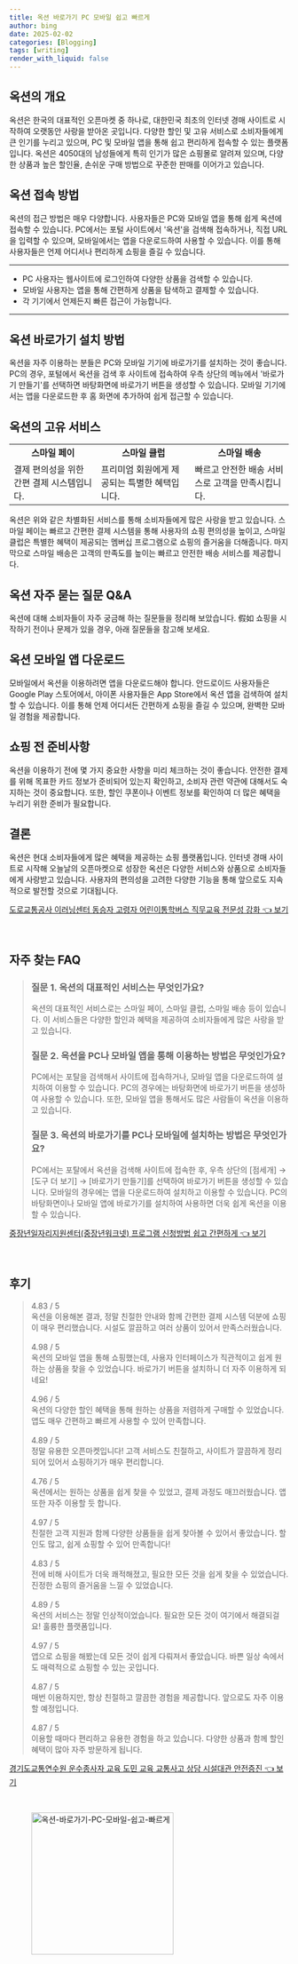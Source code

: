 ```yaml
---
title: 옥션 바로가기 PC 모바일 쉽고 빠르게
author: bing
date: 2025-02-02
categories: [Blogging]
tags: [writing]
render_with_liquid: false
---
```



<h2 id='옥션_소개'>옥션의 개요</h2>

<p>옥션은 한국의 대표적인 오픈마켓 중 하나로, 대한민국 최초의 인터넷 경매 사이트로 시작하여 오랫동안 사랑을 받아온 곳입니다. 다양한 할인 및 고유 서비스로 소비자들에게 큰 인기를 누리고 있으며, PC 및 모바일 앱을 통해 쉽고 편리하게 접속할 수 있는 플랫폼입니다. 옥션은 4050대의 남성들에게 특히 인기가 많은 쇼핑몰로 알려져 있으며, 다양한 상품과 높은 할인율, 손쉬운 구매 방법으로 꾸준한 판매를 이어가고 있습니다.</p>

<h2 id='옥션_접속방법'>옥션 접속 방법</h2>

<p>옥션의 접근 방법은 매우 다양합니다. 사용자들은 PC와 모바일 앱을 통해 쉽게 옥션에 접속할 수 있습니다. PC에서는 포털 사이트에서 '옥션'을 검색해 접속하거나, 직접 URL을 입력할 수 있으며, 모바일에서는 앱을 다운로드하여 사용할 수 있습니다. 이를 통해 사용자들은 언제 어디서나 편리하게 쇼핑을 즐길 수 있습니다.</p>

<hr />

<ul>
    <li>PC 사용자는 웹사이트에 로그인하여 다양한 상품을 검색할 수 있습니다.</li>
    <li>모바일 사용자는 앱을 통해 간편하게 상품을 탐색하고 결제할 수 있습니다.</li>
    <li>각 기기에서 언제든지 빠른 접근이 가능합니다.</li>
</ul>

<hr />

<h2 id='옥션_바로가기_설치방법'>옥션 바로가기 설치 방법</h2>

<p>옥션을 자주 이용하는 분들은 PC와 모바일 기기에 바로가기를 설치하는 것이 좋습니다. PC의 경우, 포털에서 옥션을 검색 후 사이트에 접속하여 우측 상단의 메뉴에서 '바로가기 만들기'를 선택하면 바탕화면에 바로가기 버튼을 생성할 수 있습니다. 모바일 기기에서는 앱을 다운로드한 후 홈 화면에 추가하여 쉽게 접근할 수 있습니다.</p>

<h2 id='옥션의_고유서비스'>옥션의 고유 서비스</h2>

<table>
    <tr>
        <td style="text-align: center; height: 17px;"><b>스마일 페이</b></td>
        <td style="text-align: center; height: 17px;"><b>스마일 클럽</b></td>
        <td style="text-align: center; height: 17px;"><b>스마일 배송</b></td>
    </tr>
    <tr>
        <td>결제 편의성을 위한 간편 결제 시스템입니다.</td>
        <td>프리미엄 회원에게 제공되는 특별한 혜택입니다.</td>
        <td>빠르고 안전한 배송 서비스로 고객을 만족시킵니다.</td>
    </tr>
</table>

<p>옥션은 위와 같은 차별화된 서비스를 통해 소비자들에게 많은 사랑을 받고 있습니다. 스마일 페이는 빠르고 간편한 결제 시스템을 통해 사용자의 쇼핑 편의성을 높이고, 스마일 클럽은 특별한 혜택이 제공되는 멤버십 프로그램으로 쇼핑의 즐거움을 더해줍니다. 마지막으로 스마일 배송은 고객의 만족도를 높이는 빠르고 안전한 배송 서비스를 제공합니다.</p>

<h2 id='옥션_자주_묻는_질문'>옥션 자주 묻는 질문 Q&A</h2>

<p>옥션에 대해 소비자들이 자주 궁금해 하는 질문들을 정리해 보았습니다. 假如 쇼핑을 시작하기 전이나 문제가 있을 경우, 아래 질문들을 참고해 보세요.</p>

<h2 id='옥션_모바일_앱_다운로드'>옥션 모바일 앱 다운로드</h2>

<p>모바일에서 옥션을 이용하려면 앱을 다운로드해야 합니다. 안드로이드 사용자들은 Google Play 스토어에서, 아이폰 사용자들은 App Store에서 옥션 앱을 검색하여 설치할 수 있습니다. 이를 통해 언제 어디서든 간편하게 쇼핑을 즐길 수 있으며, 완벽한 모바일 경험을 제공합니다.</p>

<h2 id='쇼핑_전_준비사항'>쇼핑 전 준비사항</h2>

<p>옥션을 이용하기 전에 몇 가지 중요한 사항을 미리 체크하는 것이 좋습니다. 안전한 결제를 위해 목표한 카드 정보가 준비되어 있는지 확인하고, 소비자 관련 약관에 대해서도 숙지하는 것이 중요합니다. 또한, 할인 쿠폰이나 이벤트 정보를 확인하여 더 많은 혜택을 누리기 위한 준비가 필요합니다.</p>

<h2 id='결론'>결론</h2>

<p>옥션은 현대 소비자들에게 많은 혜택을 제공하는 쇼핑 플랫폼입니다. 인터넷 경매 사이트로 시작해 오늘날의 오픈마켓으로 성장한 옥션은 다양한 서비스와 상품으로 소비자들에게 사랑받고 있습니다. 사용자의 편의성을 고려한 다양한 기능을 통해 앞으로도 지속적으로 발전할 것으로 기대됩니다.</p>


<p><a class="click-button" title="도로교통공사 이러닝센터 동승자 고령자 어린이통학버스 직무교육 전문성 강화" href="https://yellowplanner.github.io/posts/%EB%8F%84%EB%A1%9C%EA%B5%90%ED%86%B5%EA%B3%B5%EC%82%AC-%EC%9D%B4%EB%9F%AC%EB%8B%9D%EC%84%BC%ED%84%B0-%EB%8F%99%EC%8A%B9%EC%9E%90-%EA%B3%A0%EB%A0%B9%EC%9E%90-%EC%96%B4%EB%A6%B0%EC%9D%B4%ED%86%B5%ED%95%99%EB%B2%84%EC%8A%A4-%EC%A7%81%EB%AC%B4%EA%B5%90%EC%9C%A1-%EC%A0%84%EB%AC%B8%EC%84%B1-%EA%B0%95%ED%99%94/" rel="dofollow">도로교통공사 이러닝센터 동승자 고령자 어린이통학버스 직무교육 전문성 강화 👈 보기</a></p><br>
<h2 id='자주_찾는_FAQ'>자주 찾는 FAQ</h2>
<div itemscope="" itemtype="https://schema.org/FAQPage"> 
<blockquote> 
<div itemscope="" itemprop="mainEntity" itemtype="https://schema.org/Question"> 
<h3 itemprop="name">질문 1. 옥션의 대표적인 서비스는 무엇인가요?</h3> 
<div itemscope="" itemprop="acceptedAnswer" itemtype="https://schema.org/Answer"> 
<span itemprop="text"> 
<p>옥션의 대표적인 서비스로는 스마일 페이, 스마일 클럽, 스마일 배송 등이 있습니다. 이 서비스들은 다양한 할인과 혜택을 제공하여 소비자들에게 많은 사랑을 받고 있습니다.</p> 
</span> 
</div> 
</div> 
<div itemscope="" itemprop="mainEntity" itemtype="https://schema.org/Question"> 
<h3 itemprop="name">질문 2. 옥션을 PC나 모바일 앱을 통해 이용하는 방법은 무엇인가요?</h3> 
<div itemscope="" itemprop="acceptedAnswer" itemtype="https://schema.org/Answer"> 
<span itemprop="text"> 
<p>PC에서는 포탈을 검색해서 사이트에 접속하거나, 모바일 앱을 다운로드하여 설치하여 이용할 수 있습니다. PC의 경우에는 바탕화면에 바로가기 버튼을 생성하여 사용할 수 있습니다. 또한, 모바일 앱을 통해서도 많은 사람들이 옥션을 이용하고 있습니다.</p> 
</span> 
</div> 
</div> 
<div itemscope="" itemprop="mainEntity" itemtype="https://schema.org/Question"> 
<h3 itemprop="name">질문 3. 옥션의 바로가기를 PC나 모바일에 설치하는 방법은 무엇인가요?</h3> 
<div itemscope="" itemprop="acceptedAnswer" itemtype="https://schema.org/Answer"> 
<span itemprop="text"> 
<p>PC에서는 포탈에서 옥션을 검색해 사이트에 접속한 후, 우측 상단의 [점세개] → [도구 더 보기] → [바로가기 만들기]를 선택하여 바로가기 버튼을 생성할 수 있습니다. 모바일의 경우에는 앱을 다운로드하여 설치하고 이용할 수 있습니다. PC의 바탕화면이나 모바일 앱에 바로가기를 설치하여 사용하면 더욱 쉽게 옥션을 이용할 수 있습니다.</p> 
</span> 
</div> 
</div> 
</blockquote> 
</div>
<p><a class="click-button" title="중장년일자리지원센터(중장년워크넷) 프로그램 신청방법 쉽고 간편하게" href="https://yellowplanner.github.io/posts/%EC%A4%91%EC%9E%A5%EB%85%84%EC%9D%BC%EC%9E%90%EB%A6%AC%EC%A7%80%EC%9B%90%EC%84%BC%ED%84%B0(%EC%A4%91%EC%9E%A5%EB%85%84%EC%9B%8C%ED%81%AC%EB%84%B7)-%ED%94%84%EB%A1%9C%EA%B7%B8%EB%9E%A8-%EC%8B%A0%EC%B2%AD%EB%B0%A9%EB%B2%95-%EC%89%BD%EA%B3%A0-%EA%B0%84%ED%8E%B8%ED%95%98%EA%B2%8C/" rel="dofollow">중장년일자리지원센터(중장년워크넷) 프로그램 신청방법 쉽고 간편하게 👈 보기</a></p><br>
<h2 id='후기'>후기</h2>
<div itemscope itemtype="https://schema.org/Product">
  <blockquote>
  <div itemprop="review" itemscope itemtype="https://schema.org/Review">
      <div itemprop="reviewRating" itemscope itemtype="https://schema.org/Rating"> <span itemprop="ratingValue">4.83</span> / <span itemprop="bestRating">5</span> </div>
      <span itemprop="reviewBody">옥션을 이용해본 결과, 정말 친절한 안내와 함께 간편한 결제 시스템 덕분에 쇼핑이 매우 편리했습니다. 시설도 깔끔하고 여러 상품이 있어서 만족스러웠습니다.</span>
  </div>
  <br>
  <div itemprop="review" itemscope itemtype="https://schema.org/Review">
      <div itemprop="reviewRating" itemscope itemtype="https://schema.org/Rating"> <span itemprop="ratingValue">4.98</span> / <span itemprop="bestRating">5</span> </div>
      <span itemprop="reviewBody">옥션의 모바일 앱을 통해 쇼핑했는데, 사용자 인터페이스가 직관적이고 쉽게 원하는 상품을 찾을 수 있었습니다. 바로가기 버튼을 설치하니 더 자주 이용하게 되네요!</span>
  </div>
  <br>
  <div itemprop="review" itemscope itemtype="https://schema.org/Review">
      <div itemprop="reviewRating" itemscope itemtype="https://schema.org/Rating"> <span itemprop="ratingValue">4.96</span> / <span itemprop="bestRating">5</span> </div>
      <span itemprop="reviewBody">옥션의 다양한 할인 혜택을 통해 원하는 상품을 저렴하게 구매할 수 있었습니다. 앱도 매우 간편하고 빠르게 사용할 수 있어 만족합니다.</span>
  </div>
  <br>
  <div itemprop="review" itemscope itemtype="https://schema.org/Review">
      <div itemprop="reviewRating" itemscope itemtype="https://schema.org/Rating"> <span itemprop="ratingValue">4.89</span> / <span itemprop="bestRating">5</span> </div>
      <span itemprop="reviewBody">정말 유용한 오픈마켓입니다! 고객 서비스도 친절하고, 사이트가 깔끔하게 정리되어 있어서 쇼핑하기가 매우 편리합니다.</span>
  </div>
  <br>
  <div itemprop="review" itemscope itemtype="https://schema.org/Review">
      <div itemprop="reviewRating" itemscope itemtype="https://schema.org/Rating"> <span itemprop="ratingValue">4.76</span> / <span itemprop="bestRating">5</span> </div>
      <span itemprop="reviewBody">옥션에서는 원하는 상품을 쉽게 찾을 수 있었고, 결제 과정도 매끄러웠습니다. 앱 또한 자주 이용할 듯 합니다.</span>
  </div>
  <br>
  <div itemprop="review" itemscope itemtype="https://schema.org/Review">
      <div itemprop="reviewRating" itemscope itemtype="https://schema.org/Rating"> <span itemprop="ratingValue">4.97</span> / <span itemprop="bestRating">5</span> </div>
      <span itemprop="reviewBody">친절한 고객 지원과 함께 다양한 상품들을 쉽게 찾아볼 수 있어서 좋았습니다. 할인도 많고, 쉽게 쇼핑할 수 있어 만족합니다!</span>
  </div>
  <br>
  <div itemprop="review" itemscope itemtype="https://schema.org/Review">
      <div itemprop="reviewRating" itemscope itemtype="https://schema.org/Rating"> <span itemprop="ratingValue">4.83</span> / <span itemprop="bestRating">5</span> </div>
      <span itemprop="reviewBody">전에 비해 사이트가 더욱 쾌적해졌고, 필요한 모든 것을 쉽게 찾을 수 있었습니다. 진정한 쇼핑의 즐거움을 느낄 수 있었습니다.</span>
  </div>
  <br>
  <div itemprop="review" itemscope itemtype="https://schema.org/Review">
      <div itemprop="reviewRating" itemscope itemtype="https://schema.org/Rating"> <span itemprop="ratingValue">4.89</span> / <span itemprop="bestRating">5</span> </div>
      <span itemprop="reviewBody">옥션의 서비스는 정말 인상적이었습니다. 필요한 모든 것이 여기에서 해결되걸요! 훌륭한 플랫폼입니다.</span>
  </div>
  <br>
  <div itemprop="review" itemscope itemtype="https://schema.org/Review">
      <div itemprop="reviewRating" itemscope itemtype="https://schema.org/Rating"> <span itemprop="ratingValue">4.97</span> / <span itemprop="bestRating">5</span> </div>
      <span itemprop="reviewBody">앱으로 쇼핑을 해봤는데 모든 것이 쉽게 다뤄져서 좋았습니다. 바쁜 일상 속에서도 매력적으로 쇼핑할 수 있는 곳입니다.</span>
  </div>
  <br>
  <div itemprop="review" itemscope itemtype="https://schema.org/Review">
      <div itemprop="reviewRating" itemscope itemtype="https://schema.org/Rating"> <span itemprop="ratingValue">4.87</span> / <span itemprop="bestRating">5</span> </div>
      <span itemprop="reviewBody">매번 이용하지만, 항상 친절하고 깔끔한 경험을 제공합니다. 앞으로도 자주 이용할 예정입니다.</span>
  </div>
  <br>
  <div itemprop="review" itemscope itemtype="https://schema.org/Review">
      <div itemprop="reviewRating" itemscope itemtype="https://schema.org/Rating"> <span itemprop="ratingValue">4.87</span> / <span itemprop="bestRating">5</span> </div>
      <span itemprop="reviewBody">이용할 때마다 편리하고 유용한 경험을 하고 있습니다. 다양한 상품과 함께 할인 혜택이 많아 자주 방문하게 됩니다.</span>
  </div>
  </blockquote>
</div>
<p><a class="click-button" title="경기도교통연수원 운수종사자 교육 도민 교육 교통사고 상담 시설대관 안전증진" href="https://yellowplanner.github.io/posts/%EA%B2%BD%EA%B8%B0%EB%8F%84%EA%B5%90%ED%86%B5%EC%97%B0%EC%88%98%EC%9B%90-%EC%9A%B4%EC%88%98%EC%A2%85%EC%82%AC%EC%9E%90-%EA%B5%90%EC%9C%A1-%EB%8F%84%EB%AF%BC-%EA%B5%90%EC%9C%A1-%EA%B5%90%ED%86%B5%EC%82%AC%EA%B3%A0-%EC%83%81%EB%8B%B4-%EC%8B%9C%EC%84%A4%EB%8C%80%EA%B4%80-%EC%95%88%EC%A0%84%EC%A6%9D%EC%A7%84/" rel="dofollow">경기도교통연수원 운수종사자 교육 도민 교육 교통사고 상담 시설대관 안전증진 👈 보기</a></p><br>
<figure class="image"><img src="https://yellowplanner.github.io/assets/img/thumbnail/옥션-바로가기-PC-모바일-쉽고-빠르게.webp" alt="옥션-바로가기-PC-모바일-쉽고-빠르게" width="256" height="256"></figure>